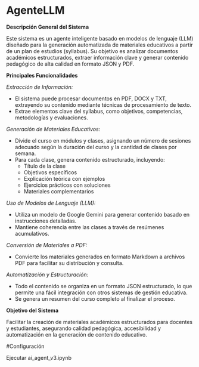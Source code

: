 # AgenteLLM

**Descripción General del Sistema**

Este sistema es un agente inteligente basado en modelos de lenguaje (LLM) diseñado para la generación automatizada de materiales educativos a partir de un plan de estudios (syllabus). Su objetivo es analizar documentos académicos estructurados, extraer información clave y generar contenido pedagógico de alta calidad en formato JSON y PDF.

**Principales Funcionalidades**

*Extracción de Información:*

- El sistema puede procesar documentos en PDF, DOCX y TXT, extrayendo su contenido mediante técnicas de procesamiento de texto.
- Extrae elementos clave del syllabus, como objetivos, competencias, metodologías y evaluaciones.
  
*Generación de Materiales Educativos:*

- Divide el curso en módulos y clases, asignando un número de sesiones adecuado según la duración del curso y la cantidad de clases por semana.
- Para cada clase, genera contenido estructurado, incluyendo:
  - Título de la clase
  - Objetivos específicos
  - Explicación teórica con ejemplos
  - Ejercicios prácticos con soluciones
  - Materiales complementarios

*Uso de Modelos de Lenguaje (LLM):*

- Utiliza un modelo de Google Gemini para generar contenido basado en instrucciones detalladas.
- Mantiene coherencia entre las clases a través de resúmenes acumulativos.

*Conversión de Materiales a PDF:*

- Convierte los materiales generados en formato Markdown a archivos PDF para facilitar su distribución y consulta.

*Automatización y Estructuración:*

- Todo el contenido se organiza en un formato JSON estructurado, lo que permite una fácil integración con otros sistemas de gestión educativa.
- Se genera un resumen del curso completo al finalizar el proceso.

**Objetivo del Sistema**

Facilitar la creación de materiales académicos estructurados para docentes y estudiantes, asegurando calidad pedagógica, accesibilidad y automatización en la generación de contenido educativo.

#Configuración

Ejecutar ai_agent_v3.ipynb
